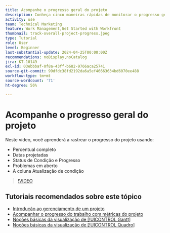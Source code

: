 ```yaml
---
title: Acompanhe o progresso geral do projeto
description: Conheça cinco maneiras rápidas de monitorar o progresso geral do projeto.
activity: use
team: Technical Marketing
feature: Work Management,Get Started with Workfront
thumbnail: track-overall-project-progress.jpeg
type: Tutorial
role: User
level: Beginner
last-substantial-update: 2024-04-25T00:00:00Z
recommendations: noDisplay,noCatalog
jira: KT-10149
exl-id: 03ebbbaf-0f8a-43ff-b682-9766aca25741
source-git-commit: 99dfdc38fd2192da6a5ef46663634bd6070ee488
workflow-type: tm+mt
source-wordcount: '71'
ht-degree: 56%

---
```


# Acompanhe o progresso geral do projeto

Neste vídeo, você aprenderá a rastrear o progresso do projeto usando:

* Percentual completo
* Datas projetadas
* Status de Condição e Progresso
* Problemas em aberto
* A coluna Atualização de condição

>[!VIDEO](https://video.tv.adobe.com/v/3428748/?quality=12&learn=on)

## Tutoriais recomendados sobre este tópico

* [Introdução ao gerenciamento de um projeto](https://experienceleague.adobe.com/pt-br/docs/workfront-learn/tutorials-workfront/manage-work/projects/getting-started-manage-a-project.md)
* [Acompanhar o progresso do trabalho com métricas do projeto](https://experienceleague.adobe.com/pt-br/docs/workfront-learn/tutorials-workfront/manage-work/projects/track-work-progress-with-project-metrics.md)
* [Noções básicas da visualização de [!UICONTROL Gantt]](https://experienceleague.adobe.com/pt-br/docs/workfront-learn/tutorials-workfront/manage-work/projects/understand-the-gantt-view.md)
* [Noções básicas da visualização de [!UICONTROL Quadro]](https://experienceleague.adobe.com/pt-br/docs/workfront-learn/tutorials-workfront/manage-work/projects/understand-the-board-view.md)
